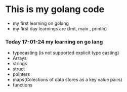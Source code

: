 # This is my golang code

- my first learning on golang
- my first day learnings are (fmt, main , println)
   
### Today 17-01-24 my  learning on go lang 
 - typecasting (is not supported explicit type casting)
 - Arrays
 - strings 
 - struct
 - pointers
 - maps(Colections of data stores as a key value pairs)
 - functions
